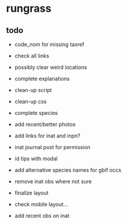 # rungrass

## todo

- code_nom for missing taxref

- check all links

- possibly clear weird locations

- complete explanations

- clean-up script

- clean-up css

- complete species

- add recent/better photos

- add links for inat and inpn?

- inat journal post for permission

- id tips with modal

- add alternative species names for gbif occs

- remove inat obs where not sure

- finalize layout

- check mobile layout...

- add recent obs on inat